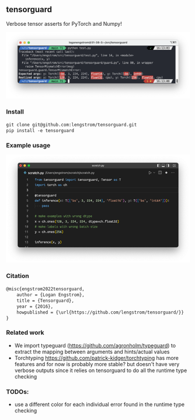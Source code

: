 ## tensorguard

Verbose tensor asserts for PyTorch and Numpy!

<p align = 'center'>
<img src = 'static/debug.png'>
</p>

### Install

	git clone git@github.com:lengstrom/tensorguard.git
	pip install -e tensorguard

### Example usage
<p align = 'center'>
<img src = 'static/example.png'>
</p>


### Citation

	@misc{engstrom2022tensorguard,
		author = {Logan Engstrom},
		title = {Tensorguard},
		year = {2016},
		howpublished = {\url{https://github.com/lengstrom/tensorguard/}}
	}

### Related work

- We import typeguard (https://github.com/agronholm/typeguard) to extract the
mapping between arguments and hints/actual values 
- Torchtyping https://github.com/patrick-kidger/torchtyping has more features and for now is probably more stable? but
doesn't have very verbose outputs since it relies on tensorguard to do all the
runtime type checking


### TODOs:

- use a different color for each individual error found in the runtime type
checking